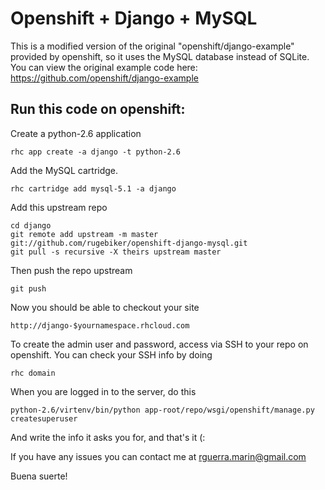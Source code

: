 Openshift + Django + MySQL
==========================

This is a modified version of the original "openshift/django-example" provided by openshift, so it uses the MySQL database instead of SQLite. You can view the original example code here:
https://github.com/openshift/django-example

Run this code on openshift:
---------------------------

Create a python-2.6 application

    rhc app create -a django -t python-2.6

Add the MySQL cartridge.

    rhc cartridge add mysql-5.1 -a django 

Add this upstream repo

    cd django
    git remote add upstream -m master git://github.com/rugebiker/openshift-django-mysql.git
    git pull -s recursive -X theirs upstream master

Then push the repo upstream
    
    git push

Now you should be able to checkout your site

    http://django-$yournamespace.rhcloud.com

To create the admin user and password, access via SSH to your repo on openshift. You can check your SSH info by doing

    rhc domain

When you are logged in to the server, do this

    python-2.6/virtenv/bin/python app-root/repo/wsgi/openshift/manage.py createsuperuser

And write the info it asks you for, and that's it (:

If you have any issues you can contact me at rguerra.marin@gmail.com

Buena suerte!
